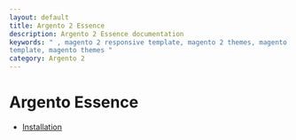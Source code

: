 ```yaml
---
layout: default
title: Argento 2 Essence
description: Argento 2 Essence documentation
keywords: " , magento 2 responsive template, magento 2 themes, magento 2
template, magento themes "
category: Argento 2
---
```


# Argento Essence

- [Installation](installation/)